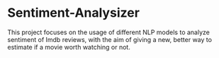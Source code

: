 # Sentiment-Analysizer
This project focuses on the usage of different NLP models to analyze sentiment of Imdb reviews, with the aim of giving a new, better way to estimate if a movie worth watching or not.
